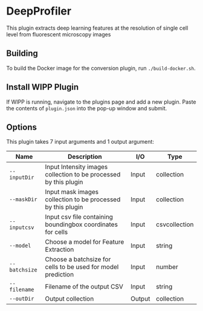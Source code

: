 # DeepProfiler


This plugin extracts deep learning features at the resolution of single cell level from fluorescent microscopy images


## Building

To build the Docker image for the conversion plugin, run
`./build-docker.sh`.

## Install WIPP Plugin

If WIPP is running, navigate to the plugins page and add a new plugin. Paste the
contents of `plugin.json` into the pop-up window and submit.

## Options

This plugin takes 7 input arguments and
1 output argument:

| Name          | Description             | I/O    | Type   |
|---------------|-------------------------|--------|--------|
| `--inputDir` | Input Intensity images collection to be processed by this plugin | Input | collection |
| `--maskDir` | Input mask images collection to be processed by this plugin | Input | collection |
| `--inputcsv` | Input csv file containing boundingbox coordinates for cells | Input | csvcollection |
| `--model` | Choose a model for Feature Extraction| Input | string |
| `--batchsize` | Choose a batchsize for cells to be used for model prediction|Input | number|
| `--filename` | Filename of the output CSV | Input | string |
| `--outDir` | Output collection | Output | collection |



